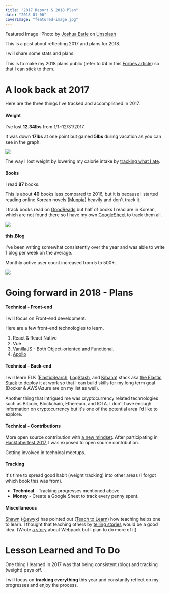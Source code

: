 ```yaml
---
title: "2017 Report & 2018 Plan"
date: "2018-01-06"
coverImage: "featured-image.jpg"
---
```


Featured Image -Photo by [Joshua Earle](https://unsplash.com/photos/-87JyMb9ZfU?utm_source=unsplash&utm_medium=referral&utm_content=creditCopyText) on [Unsplash](https://unsplash.com/?utm_source=unsplash&utm_medium=referral&utm_content=creditCopyText)

This is a post about reflecting 2017 and plans for 2018.

I will share some stats and plans.

This is to make my 2018 plans public (refer to #4 in this [Forbes article](https://www.forbes.com/sites/kevinkruse/2016/01/03/making-new-years-resolutions-stick/#354d7c596903)) so that I can stick to them.

# A look back at 2017

Here are the three things I've tracked and accomplished in 2017.

#### Weight

I've lost **12.34lbs** from 1/1~12/31/2017.

It was down **17lbs** at one point but gained **5lbs** during vacation as you can see in the graph.

![](https://www.slightedgecoder.com/wp-content/uploads/2018/01/2017-Weight-Graph.jpg)

The way I lost weight by lowering my calorie intake by [tracking what I ate](https://docs.google.com/spreadsheets/d/1kHgEYHW49Thk9VtOADGwSX0EfHjpdQ0RGqsZ8WyipIk/edit?usp=sharing).

#### Books

I read **87** books.

This is about **40** books less compared to 2016, but it is because I started reading online Korean novels ([Munpia](http://www.munpia.com/)) heavily and don't track it.

I track books read on [GoodReads](https://www.goodreads.com/user/show/25927588-sung-kim) but half of books I read are in Korean, which are not found there so I have my own [GoogleSheet](https://docs.google.com/spreadsheets/d/106UBkKjFFPsHiorV_-eOmmvQce914lLn0flJYSNol2Q/edit?usp=sharing) to track them all.

![](https://www.slightedgecoder.com/wp-content/uploads/2018/01/2017-Book-count.jpg)

#### this.Blog

I've been writing somewhat consistently over the year and was able to write 1 blog per week on the average.

Monthly active user count increased from 5 to 500+.

![](https://www.slightedgecoder.com/wp-content/uploads/2018/01/2017-Active-Users.jpg)

# Going forward in 2018 - Plans

#### Technical - Front-end

I will focus on Front-end development.

Here are a few front-end technologies to learn.

1. React & React Native
2. Vue
3. VanillaJS - Both Object-oriented and Functional.
4. [Apollo](https://www.apollographql.com/)

#### Technical - Back-end

I will learn ELK ([ElasticSearch](https://www.elastic.co/products/elasticsearch), [LogStash](https://www.elastic.co/products/logstash), and [Kibana](https://www.elastic.co/products/kibana)) stack aka [the Elastic Stack](https://www.elastic.co/webinars/introduction-elk-stack) to deploy it at work so that I can build skills for my long term goal (Docker & AWS/Azure are on my list as well).

Another thing that intrigued me was cryptocurrency related technologies such as Bitcoin, Blockchain, Ethereum, and IOTA. I don't have enough information on cryptocurrency but it's one of the potential area I'd like to explore.

#### Technical - Contributions

More open source contribution with [a new mindset](https://hackernoon.com/i-thought-i-understood-open-source-i-was-wrong-cf54999c097b). After participating in [Hacktoberfest 2017](https://hacktoberfest.digitalocean.com/#resources), I was exposed to open source contribution.

Getting involved in technical meetups.

#### Tracking

It's time to spread good habit (weight tracking) into other areas (I forgot which book this was from).

- **Technical** - Tracking progresses mentioned above.
- **Money** - Create a Google Sheet to track every penny spent.

#### Miscellaneous

[Shawn](https://www.swyx.io/) ([@swyx](https://twitter.com/swyx/)) has pointed out ([Teach to Learn](https://hackernoon.com/no-zero-days-my-path-from-code-newbie-to-full-stack-developer-in-12-months-214122a8948f)) how teaching helps one to learn. I thought that teaching others by [telling stories](https://hackernoon.com/dont-laugh-at-storytelling-f2b5521c3f25) would be a good idea. (Wrote [a story](https://www.google.com/url?sa=t&rct=j&q=&esrc=s&source=web&cd=1&cad=rja&uact=8&ved=0ahUKEwj8jpW9gcTYAhWiUt8KHUXYCE8QFggpMAA&url=https%3A%2F%2Fwww.slightedgecoder.com%2F2017%2F12%2F24%2Fstory-jam-webpack%2F&usg=AOvVaw1JNVBl5UHcFytdnzIyqftZ) about Webpack but I plan to do more of it).

# Lesson Learned and To Do

One thing I learned in 2017 was that being consistent (blog) and tracking (weight) pays off.

I will focus on **tracking everything** this year and constantly reflect on my progresses and enjoy the process.
